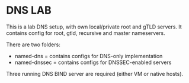 # DNS LAB

This is a lab DNS setup, with own local/private root and gTLD servers. It contains config for root, gtld, recursive and master nameservers.

There are two folders:
* named-dns = contains configs for DNS-only implementation
* named-dnssec = contains configs for DNSSEC-enabled servers

Three running DNS BIND server are required (either VM or native hosts). 
